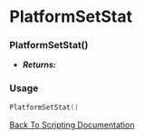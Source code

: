 # PlatformSetStat

### PlatformSetStat()
- ***Returns:*** 

### Usage

```Lua
PlatformSetStat()
```


[Back To Scripting Documentation](../README.md)
